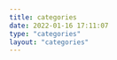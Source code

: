 ```yaml
---
title: categories
date: 2022-01-16 17:11:07
type: "categories"
layout: "categories"
---
```










